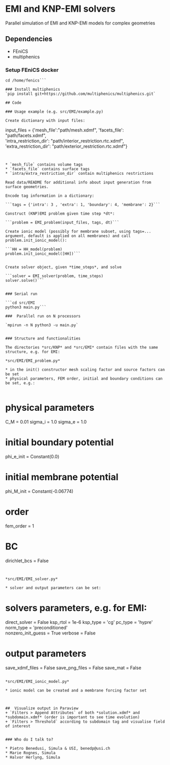 # EMI and KNP-EMI solvers
Parallel simulation of EMI and KNP-EMI models for complex geometries

## Dependencies
* FEniCS
* multiphenics

### Setup FEniCS docker

```docker run -t -v $(pwd):/home/fenics -i ghcr.io/scientificcomputing/fenics:2023-11-15
cd /home/fenics```

### Install multiphenics
`pip install git+https://github.com/multiphenics/multiphenics.git`

## Code

### Usage example (e.g. src/EMI/example.py)

Create dictionary with input files:

```
input_files = {'mesh_file':"path/mesh.xdmf", 'facets_file': "path/facets.xdmf", \
		'intra_restriction_dir': "path/interior_restriction.rtc.xdmf", \
		'extra_restriction_dir': "path/exterior_restriction.rtc.xdmf"}
```


* `mesh_file` contains volume tags
* `facets_file` contains surface tags
* `intra/extra_restriction_dir` contain multiphenics restrictions 

Read data/README for additional info about input generation from surface geometries.

Encode tag information in a dictionary:

```tags = {'intra': 3 , 'extra': 1, 'boundary': 4, 'membrane': 2}```

Construct (KNP)EMI problem given time step *dt*:

```problem = EMI_problem(input_files, tags, dt)```

Create ionic model (possibly for membrane subset, using tags=... argument, default is applied on all membranes) and call problem.init_ionic_model():

```HH = HH_model(problem)	
problem.init_ionic_model([HH])```


Create solver object, given *time_steps*, and solve

```solver = EMI_solver(problem, time_steps)
solver.solve()```


### Serial run 

```cd src/EMI
python3 main.py```

###  Parallel run on N processors

`mpirun -n N python3 -u main.py`


### Structure and functionalities

The directories *src/KNP* and *src/EMI* contain files with the same structure, e.g. for EMI:

*src/EMI/EMI_problem.py*

* in the init() constructor mesh scaling factor and source factors can be set
* physical parameters, FEM order, initial and boundary conditions can be set, e.g.:


```
# physical parameters
C_M     = 0.01
sigma_i = 1.0
sigma_e = 1.0
	
# initial boundary potential 
phi_e_init = Constant(0.0)

# initial membrane potential 
phi_M_init = Constant(-0.06774) 

# order 
fem_order = 1

# BC
dirichlet_bcs = False
```


*src/EMI/EMI_solver.py*

* solver and output parameters can be set:

```
# solvers parameters, e.g. for EMI:
direct_solver  = False
ksp_rtol   	   = 1e-6
ksp_type   	   = 'cg'
pc_type    	   = 'hypre'
norm_type  	   = 'preconditioned'	
nonzero_init_guess = True 
verbose            = False

# output parameters	
save_xdmf_files = False
save_png_files  = False
save_mat        = False
```

*src/EMI/EMI_ionic_model.py*

* ionic model can be created and a membrane forcing factor set



##  Visualize output in Paraview
+ `Filters > Append Attributes` of both *solution.xdmf* and *subdomain.xdmf* (order is important to see time evolution)
+ `Filters > Threshold` according to subdomain tag and visualise field of interest


### Who do I talk to?

* Pietro Benedusi, Simula & USI, benedp@usi.ch
* Marie Rognes, Simula
* Halvor Herlyng, Simula